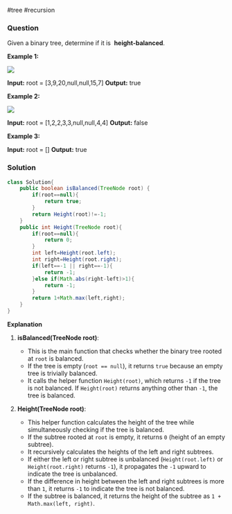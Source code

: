 #tree #recursion 
### Question
Given a binary tree, determine if it is  **height-balanced**.

**Example 1:**

![](https://assets.leetcode.com/uploads/2020/10/06/balance_1.jpg)

**Input:** root = [3,9,20,null,null,15,7]
**Output:** true

**Example 2:**

![](https://assets.leetcode.com/uploads/2020/10/06/balance_2.jpg)

**Input:** root = [1,2,2,3,3,null,null,4,4]
**Output:** false

**Example 3:**

**Input:** root = []
**Output:** true

### Solution
```java
class Solution{
	public boolean isBalanced(TreeNode root) {  
	    if(root==null){  
	        return true;  
	    }  
	    return Height(root)!=-1;  
	}  
	public int Height(TreeNode root){  
	    if(root==null){  
	        return 0;  
	    }  
	    int left=Height(root.left);  
	    int right=Height(root.right);  
	    if(left==-1 || right==-1){  
	        return -1;  
	    }else if(Math.abs(right-left)>1){  
	        return -1;  
	    }  
	    return 1+Math.max(left,right);  
	}
}
```
**Explanation**
1. **isBalanced(TreeNode root)**:
    
    - This is the main function that checks whether the binary tree rooted at `root` is balanced.
    - If the tree is empty (`root == null`), it returns `true` because an empty tree is trivially balanced.
    - It calls the helper function `Height(root)`, which returns `-1` if the tree is not balanced. If `Height(root)` returns anything other than `-1`, the tree is balanced.
2. **Height(TreeNode root)**:
    
    - This helper function calculates the height of the tree while simultaneously checking if the tree is balanced.
    - If the subtree rooted at `root` is empty, it returns `0` (height of an empty subtree).
    - It recursively calculates the heights of the left and right subtrees.
    - If either the left or right subtree is unbalanced (`Height(root.left)` or `Height(root.right)` returns `-1`), it propagates the `-1` upward to indicate the tree is unbalanced.
    - If the difference in height between the left and right subtrees is more than `1`, it returns `-1` to indicate the tree is not balanced.
    - If the subtree is balanced, it returns the height of the subtree as `1 + Math.max(left, right)`.